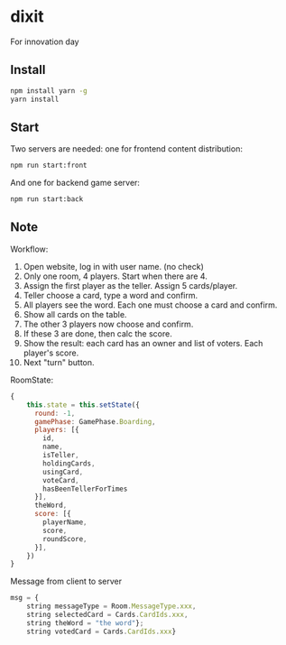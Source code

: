 # dixit
For innovation day

## Install
```bash
npm install yarn -g
yarn install
```

## Start
Two servers are needed: one for frontend content distribution:
```bash
npm run start:front
```

And one for backend game server:
```bash
npm run start:back
```


## Note

Workflow:
1. Open website, log in with user name. (no check)
2. Only one room, 4 players. Start when there are 4.
3. Assign the first player as the teller. Assign 5 cards/player.
4. Teller choose a card, type a word and confirm.
5. All players see the word.   Each one must choose a card and confirm.
6. Show all cards on the table.
7. The other 3 players now choose and confirm.
8. If these 3 are done, then calc the score. 
9. Show the result: each card has an owner and list of voters.  Each player's score.
10. Next "turn" button.

RoomState:
```js
{
    this.state = this.setState({
      round: -1,
      gamePhase: GamePhase.Boarding,
      players: [{
        id,
        name,
        isTeller, 
        holdingCards,
        usingCard,
        voteCard,
        hasBeenTellerForTimes
      }],
      theWord, 
      score: [{
        playerName,
        score,
        roundScore,
      }],
    })
}
```
Message from client to server
```js
msg = {
    string messageType = Room.MessageType.xxx,
    string selectedCard = Cards.CardIds.xxx,
    string theWord = "the word"};
    string votedCard = Cards.CardIds.xxx}
```